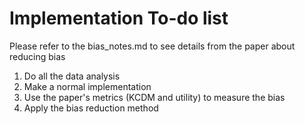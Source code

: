 # Implementation To-do list

Please refer to the bias_notes.md to see details from the paper about reducing bias

1. Do all the data analysis
2. Make a normal implementation
3. Use the paper's metrics (KCDM and utility) to measure the bias
4. Apply the bias reduction method